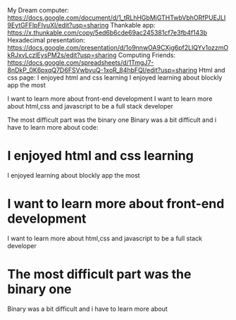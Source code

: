 My Dream computer:
https://docs.google.com/document/d/1_tRLhHGbMjGTHTwbVbhORfPUEJLI9EytGFFlpFIyuXI/edit?usp=sharing
Thankable app:
https://x.thunkable.com/copy/5ed6b6cde69ac245381cf7e3fb4f143b
Hexadecimal presentation:
https://docs.google.com/presentation/d/1o9nnwOA9CXjg6pf2LlQYv1ozzmOkRJxvLczlEysPM2s/edit?usp=sharing
Computing Friends:
https://docs.google.com/spreadsheets/d/1TmgJ7-8nDkP_0K6pxqQ7D6FSVwbvuQ-1xoR_84hbFQI/edit?usp=sharing
Html and css page:
I enjoyed html and css learning
I enjoyed learning about blockly app the most

I want to learn more about front-end development
I want to learn more about html,css and javascript to be a full stack developer

The most difficult part was the binary one
Binary was a bit difficult and i have to learn more about
code:
<!DOCTYPE html>
<html>
<head>
<meta charset="UTF-8">
  <link rel="stylesheet" href="style.css">
  <title>Udacity</title>
</head>

<body>
  <h1>I enjoyed html and css learning</h1>
  <p>I enjoyed learning about blockly app the most</p>
  <h1>I want to learn more about front-end development</h1>
  <p>I want to learn more about html,css and javascript to be a full stack developer</p>
  <h1>The most difficult part was the binary one</h1>
  <p>Binary was a bit difficult and i have to learn more about</p>
  
</body>
</html>



